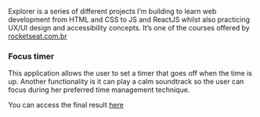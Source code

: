Explorer is a series of different projects I’m building to learn web development from HTML and CSS to JS and ReactJS whilst also practicing UX/UI design and accessibility concepts.
It’s one of the courses offered by [rocketseat.com.br](https://rocketseat.com.br)

### Focus timer
This application allows the user to set a timer that goes off when the time is up. Another functionality is it can play a calm soundtrack so the user can focus during her preferred time management technique.

You can access the final result [here](https://dadaniela.github.io/focus-timer/)